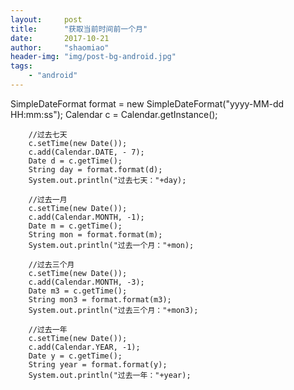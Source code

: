 ```yaml
---
layout:     post
title:      "获取当前时间前一个月"
date:       2017-10-21
author:     "shaomiao"
header-img: "img/post-bg-android.jpg"
tags:
    - "android"
---
```

SimpleDateFormat format = new SimpleDateFormat("yyyy-MM-dd HH:mm:ss");
        Calendar c = Calendar.getInstance();
         
        //过去七天
        c.setTime(new Date());
        c.add(Calendar.DATE, - 7);
        Date d = c.getTime();
        String day = format.format(d);
        System.out.println("过去七天："+day);
         
        //过去一月
        c.setTime(new Date());
        c.add(Calendar.MONTH, -1);
        Date m = c.getTime();
        String mon = format.format(m);
        System.out.println("过去一个月："+mon);
         
        //过去三个月
        c.setTime(new Date());
        c.add(Calendar.MONTH, -3);
        Date m3 = c.getTime();
        String mon3 = format.format(m3);
        System.out.println("过去三个月："+mon3);
         
        //过去一年
        c.setTime(new Date());
        c.add(Calendar.YEAR, -1);
        Date y = c.getTime();
        String year = format.format(y);
        System.out.println("过去一年："+year);
